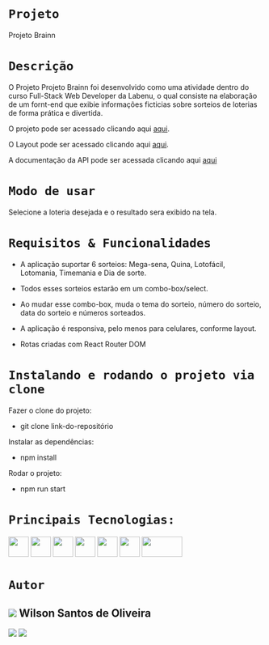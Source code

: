 # `Projeto`
Projeto Brainn


# `Descrição`
O Projeto Projeto Brainn foi desenvolvido como uma atividade dentro do curso Full-Stack Web Developer da Labenu, o qual consiste na elaboração de um fornt-end que exibie informações ficticias sobre sorteios de loterias de forma prática e divertida.


O projeto pode ser acessado clicando aqui [aqui](detailed-fold.surge.sh).

O Layout pode ser acessado clicando aqui [aqui](https://www.figma.com/file/H2qrYBCFMf4didYmxRwTxP/Brainn-Frontend-Challenge).

A documentação da API pode ser acessada clicando aqui [aqui](https://brainn-api-loterias.herokuapp.com)


# `Modo de usar`

Selecione a loteria desejada e o resultado sera exibido na tela.

# `Requisitos & Funcionalidades`

- A aplicação suportar 6 sorteios: Mega-sena, Quina, Lotofácil, Lotomania, Timemania e Dia de sorte.

- Todos esses sorteios estarão em um combo-box/select.

- Ao mudar esse combo-box, muda o tema do sorteio, número do sorteio, data do sorteio e números sorteados.

- A aplicação é responsiva, pelo menos para celulares, conforme layout.

- Rotas criadas com React Router DOM 


# `Instalando e rodando o projeto via clone`
Fazer o clone do projeto:
- git clone link-do-repositório

Instalar as dependências:
- npm install

Rodar o projeto:
- npm run start

# `Principais Tecnologias:`

<img src='https://cdn-icons-png.flaticon.com/512/5968/5968292.png' height='40'> <img src='https://upload.wikimedia.org/wikipedia/commons/thumb/a/a7/React-icon.svg/2300px-React-icon.svg.png' height='40'> <img src='https://cdn-icons-png.flaticon.com/512/1051/1051277.png' height='40'> 
<img src='https://cdn-icons-png.flaticon.com/512/732/732190.png' height='40'> <img src='https://avatars.githubusercontent.com/u/20658825?s=200&v=4' height='40'> <img src='https://res.cloudinary.com/practicaldev/image/fetch/s--bvQtwOo5--/c_imagga_scale,f_auto,fl_progressive,h_500,q_auto,w_1000/https://reacttraining.com/images/blog/reach-react-router-future.png' height='40' width='40'> <img src='https://upload.wikimedia.org/wikipedia/commons/thumb/d/d1/Axios_%28computer_library%29_logo.svg/1280px-Axios_%28computer_library%29_logo.svg.png' height='40' width='80'>
</div>

# `Autor`

## [<img src='https://ca.slack-edge.com/TLAVDH7C2-U03D9VB02NB-b4b2af2cb962-48'>](https://github.com/wilsonsantos1992) Wilson Santos de Oliveira
<a href="https://www.linkedin.com/in/wilson-santos-de-oliveira-5b1919116/"><img src="https://img.shields.io/badge/LinkedIn-0077B5?style=for-the-badge&logo=linkedin&logoColor=white"></a> <a href="https://github.com/wilsonsantos1992"><img src="https://img.shields.io/badge/GitHub-100000?style=for-the-badge&logo=github&logoColor=white"></a>
